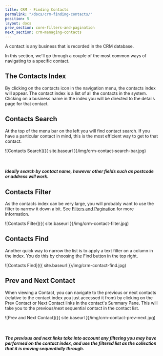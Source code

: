```yaml
---
title: CRM - Finding Contacts
permalink: "/docs/crm-finding-contacts/"
position: 5
layout: docs
prev_section: core-filters-and-pagination
next_section: crm-managing-contacts
---
```


A contact is any business that is recorded in the CRM database.

In this section, we'll go through a couple of the most common ways of navigating to a specific contact.

## The Contacts Index

By clicking on the contacts icon in the navigation menu, the contacts index will appear. The contact index is a list of all the contacts in the system. Clicking on a business name in the index you will be directed to the details page for that contact.

## Contacts Search

At the top of the menu bar on the left you will find contact search. If you have a particular contact in mind, this is the most efficient way to get to that contact.

![Contacts Search]({{ site.baseurl }}/img/crm-contact-search-bar.jpg)

<div class="note">
  <span class="fa fa-star fa-lg">&nbsp;</span>
  <h5>Ideally search by contact name, however other fields such as postcode or address will work.</h5>
</div>

## Contacts Filter

As the contacts index can be very large, you will probably want to use the filter to narrow it down a bit. See [Filters and Pagination](../core-filters-and-pagination/) for more information.

![Contacts Filter]({{ site.baseurl }}/img/crm-contact-filter.jpg)

## Contacts Find

Another quick way to narrow the list is to apply a text filter on a column in the index. You do this by choosing the Find button in the top right.

![Contacts Find]({{ site.baseurl }}/img/crm-contact-find.jpg)

## Prev and Next Contact

When viewing a Contact, you can navigate to the previous or next contacts (relative to the contact index you just accessed it from) by clicking on the Prev Contact or Next Contact links in the contact's Summary Pane. This will take you to the previous/next sequential contact in the contact list.

![Prev and Next Contact]({{ site.baseurl }}/img/crm-contact-prev-next.jpg)

<div class="note info">
  <span class="fa fa-quote-left fa-lg">&nbsp;</span>
  <h5>The previous and next links take into account any filtering you may have performed on the contact index, and use the filtered list as the collection that it is moving sequentially through.</h5>
</div>
